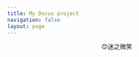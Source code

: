 ```yaml
---
title: My Docus project
navigation: false
layout: page
---
```



<figure>
  <nuxt-img
    src="/pic.webp" alt="lulu smiling" quality="100" loading="lazy" fit="contain"
  />
  <figcaption align="center">😊迷之微笑</figcaption>
</figure>
